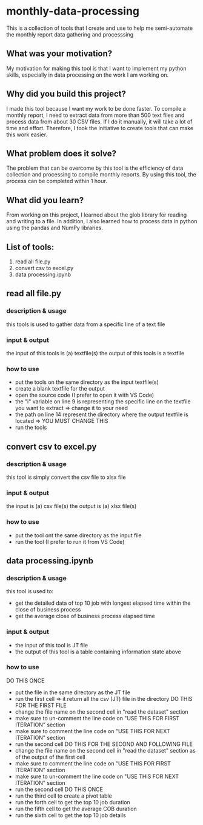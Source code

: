 # monthly-data-processing
This is a collection of tools that I create and use to help me semi-automate the monthly report data gathering and processsing

## What was your motivation?
My motivation for making this tool is that I want to implement my python skills, especially in data processing on the work I am working on.

## Why did you build this project?
I made this tool because I want my work to be done faster. To compile a monthly report, I need to extract data from more than 500 text files and process data from about 30 CSV files. If I do it manually, it will take a lot of time and effort. Therefore, I took the initiative to create tools that can make this work easier.

## What problem does it solve?
The problem that can be overcome by this tool is the efficiency of data collection and processing to compile monthly reports. By using this tool, the process can be completed within 1 hour.

## What did you learn?
From working on this project, I learned about the glob library for reading and writing to a file. In addition, I also learned how to process data in python using the pandas and NumPy libraries.

## List of tools:
1. read all file.py
2. convert csv to excel.py
3. data processing.ipynb

## read all file.py
### description & usage
this tools is used to gather data from a specific line of a text file
### input & output
the input of this tools is (a) textfile(s)
the output of this tools is a textfile
### how to use
- put the tools on the same directory as the input textfile(s)
- create a blank textfile for the output
- open the source code (I prefer to open it with VS Code)
- the "i" variable on line 9 is representing the specific line on the textfile you want to extract => change it to your need
- the path on line 14 represent the directory where the output textfile is located => YOU MUST CHANGE THIS
- run the tools

## convert csv to excel.py
### description & usage
this tool is simply convert the csv file to xlsx file
### input & output
the input is (a) csv file(s)
the output is (a) xlsx file(s)
### how to use
- put the tool ont the same directory as the input file
- run the tool (I prefer to run it from VS Code)

## data processing.ipynb 
### description & usage
this tool is used to:
- get the detailed data of top 10 job with longest elapsed time within the close of business process
- get the average close of business process elapsed time
### input & output
- the input of this tool is JT file
- the output of this tool is a table containing information state above
### how to use
DO THIS ONCE
- put the file in the same directory as the JT file
- run the first cell => it return all the csv (JT) file in the directory
DO THIS FOR THE FIRST FILE
- change the file name on the second cell in "read the dataset" section
- make sure to un-comment the line code on "USE THIS FOR FIRST ITERATION" section
- make sure to comment the line code on "USE THIS FOR NEXT ITERATION" section
- run the second cell
DO THIS FOR THE SECOND AND FOLLOWING FILE
- change the file name on the second cell in "read the dataset" section as of the output of the first cell
- make sure to comment the line code on "USE THIS FOR FIRST ITERATION" section
- make sure to un-comment the line code on "USE THIS FOR NEXT ITERATION" section
- run the second cell
DO THIS ONCE
- run the third cell to create a pivot table
- run the forth cell to get the top 10 job duration
- run the fifth cell to get the average COB duration
- run the sixth cell to get the top 10 job details
